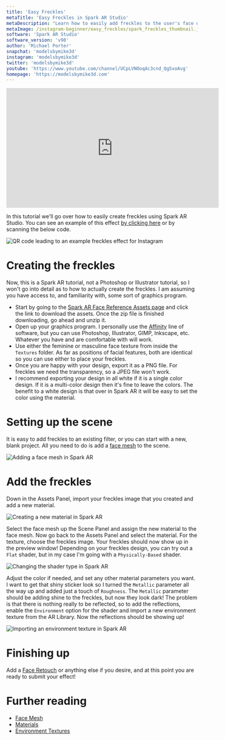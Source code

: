 ```yaml
---
title: 'Easy Freckles'
metaTitle: 'Easy Freckles in Spark AR Studio'
metaDescription: "Learn how to easily add freckles to the user's face using the Face Mesh!"
metaImage: /instagram-beginner/easy_freckles/spark_freckles_thumbnail.jpg
software: 'Spark AR Studio'
software_version: 'v98'
author: 'Michael Porter'
snapchat: 'modelsbymike3d'
instagram: 'modelsbymike3d'
twitter: 'modelsbymike3d'
youtube: 'https://www.youtube.com/channel/UCpLVNOoqAc3cnd_QgSxoAvg'
homepage: 'https://modelsbymike3d.com'
---
```


<div className="video-responsive">
  <iframe
    width="560"
    height="315"
    src="https://www.youtube.com/embed/P46w_nIg7OE"
    frameborder="0"
    allow="accelerometer; autoplay; encrypted-media; gyroscope; picture-in-picture"
    allowfullscreen
  ></iframe>
</div>

In this tutorial we'll go over how to easily create freckles using Spark AR Studio. You can see an example of this effect [by clicking here](https://www.instagram.com/ar/400573747604073/) or by scanning the below code.

![QR code leading to an example freckles effect for Instagram](../../instagram-beginner/easy_freckles/qr_code.png)

# Creating the freckles

Now, this is a Spark AR tutorial, not a Photoshop or Illustrator tutorial, so I won't go into detail as to how to actually create the freckles. I am assuming you have access to, and familiarity with, some sort of graphics program.

- Start by going to the [Spark AR Face Reference Assets page](https://sparkar.facebook.com/ar-studio/learn/articles/people-tracking/face-reference-assets) and click the link to download the assets. Once the zip file is finished downloading, go ahead and unzip it.
- Open up your graphics program. I personally use the [Affinity](https://affinity.serif.com/en-us/) line of software, but you can use Photoshop, Illustrator, GIMP, Inkscape, etc. Whatever you have and are comfortable with will work.
- Use either the feminine or masculine face texture from inside the `Textures` folder. As far as positions of facial features, both are identical so you can use either to place your freckles.
- Once you are happy with your design, export it as a PNG file. For freckles we need the transparency, so a JPEG file won't work.
- I recommend exporting your design in all white if it is a single color design. If it is a multi-color design then it's fine to leave the colors. The benefit to a white design is that over in Spark AR it will be easy to set the color using the material.

# Setting up the scene

It is easy to add freckles to an existing filter, or you can start with a new, blank project. All you need to do is add a [face mesh](https://sparkar.facebook.com/ar-studio/learn/articles/people-tracking/face-mesh) to the scene.

![Adding a face mesh in Spark AR](../../instagram-beginner/easy_freckles/add_face_mesh.jpg)

# Add the freckles

Down in the Assets Panel, import your freckles image that you created and add a new material.

![Creating a new material in Spark AR](../../instagram-beginner/easy_freckles/add_material.jpg)

Select the face mesh up the Scene Panel and assign the new material to the face mesh. Now go back to the Assets Panel and select the material. For the texture, choose the freckles image. Your freckles should now show up in the preview window! Depending on your freckles design, you can try out a `Flat` shader, but in my case I'm going with a `Physically-Based` shader.

![Changing the shader type in Spark AR](../../instagram-beginner/easy_freckles/shader_type.jpg)

Adjust the color if needed, and set any other material parameters you want. I want to get that shiny sticker look so I turned the `Metallic` parameter all the way up and added just a touch of `Roughness`. The `Metallic` parameter should be adding shine to the freckles, but now they look dark! The problem is that there is nothing really to be reflected, so to add the reflections, enable the `Environment` option for the shader and import a new environment texture from the AR Library. Now the reflections should be showing up!

![Importing an environment texture in Spark AR](../../instagram-beginner/easy_freckles/import_env_texture.jpg)

# Finishing up

Add a [Face Retouch](https://sparkar.facebook.com/ar-studio/learn/articles/textures-and-materials/retouching-material) or anything else if you desire, and at this point you are ready to submit your effect!

# Further reading

- [Face Mesh](https://sparkar.facebook.com/ar-studio/learn/articles/people-tracking/face-mesh)
- [Materials](https://sparkar.facebook.com/ar-studio/learn/articles/textures-and-materials/materials-in-spark-ar-studio)
- [Environment Textures](https://sparkar.facebook.com/ar-studio/learn/articles/textures-and-materials/environment-texture)
